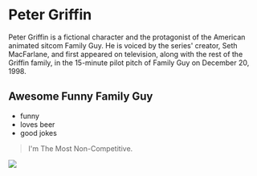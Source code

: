 # Peter Griffin
Peter Griffin is a fictional character and the protagonist of the American animated sitcom Family Guy. He is voiced by the series' creator, Seth MacFarlane, and first appeared on television, along with the rest of the Griffin family, in the 15-minute pilot pitch of Family Guy on December 20, 1998.

## Awesome Funny Family Guy
* funny
* loves beer
* good jokes

> I'm The Most Non-Competitive.

<img src="https://static3.srcdn.com/wordpress/wp-content/uploads/peter-griffin-family-guy.jpg"/>
